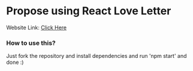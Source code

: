 # Propose using React Love Letter

Website Link: [Click Here](https://react-love-letter.vercel.app)

### How to use this?
Just fork the repository and install dependencies and run 'npm start' and done :)

